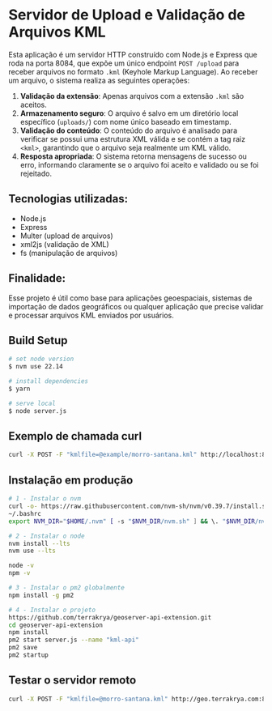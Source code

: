 # Servidor de Upload e Validação de Arquivos KML
Esta aplicação é um servidor HTTP construído com Node.js e Express que roda na porta 8084, que expõe um único endpoint `POST /upload` para receber arquivos no formato `.kml` (Keyhole Markup Language). Ao receber um arquivo, o sistema realiza as seguintes operações:

1. **Validação da extensão**: Apenas arquivos com a extensão `.kml` são aceitos.
2. **Armazenamento seguro**: O arquivo é salvo em um diretório local específico (`uploads/`) com nome único baseado em timestamp.
3. **Validação do conteúdo**: O conteúdo do arquivo é analisado para verificar se possui uma estrutura XML válida e se contém a tag raiz `<kml>`, garantindo que o arquivo seja realmente um KML válido.
4. **Resposta apropriada**: O sistema retorna mensagens de sucesso ou erro, informando claramente se o arquivo foi aceito e validado ou se foi rejeitado.

## Tecnologias utilizadas:

* Node.js
* Express
* Multer (upload de arquivos)
* xml2js (validação de XML)
* fs (manipulação de arquivos)

## Finalidade:
Esse projeto é útil como base para aplicações geoespaciais, sistemas de importação de dados geográficos ou qualquer aplicação que precise validar e processar arquivos KML enviados por usuários.

## Build Setup

```bash
# set node version
$ nvm use 22.14

# install dependencies
$ yarn

# serve local
$ node server.js
```

## Exemplo de chamada curl
```bash
curl -X POST -F "kmlfile=@example/morro-santana.kml" http://localhost:8084/upload
```

## Instalação em produção
```bash
# 1 - Instalar o nvm
curl -o- https://raw.githubusercontent.com/nvm-sh/nvm/v0.39.7/install.sh | bash
~/.bashrc
export NVM_DIR="$HOME/.nvm" [ -s "$NVM_DIR/nvm.sh" ] && \. "$NVM_DIR/nvm.sh"

# 2 - Instalar o node
nvm install --lts
nvm use --lts

node -v
npm -v

# 3 - Instalar o pm2 globalmente
npm install -g pm2

# 4 - Instalar o projeto
https://github.com/terrakrya/geoserver-api-extension.git
cd geoserver-api-extension
npm install
pm2 start server.js --name "kml-api"
pm2 save
pm2 startup
```

## Testar o servidor remoto
```bash
curl -X POST -F "kmlfile=@morro-santana.kml" http://geo.terrakrya.com:8084/upload
```